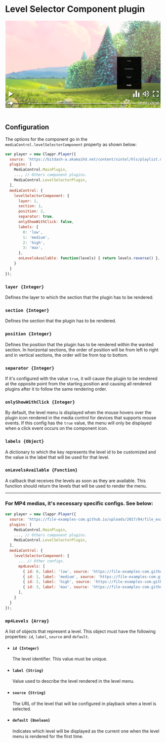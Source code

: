 # Level Selector Component plugin

<div align=center>
  <img src="https://raw.githubusercontent.com/joaopaulovieira/clappr-media-control-plugin/main/public/images/examples/level_selector_example.png">
</div>
<br>

## Configuration
The options for the component go in the `mediaControl.levelSelectorComponent` property as shown below:
```javascript
var player = new Clappr.Player({
  source: 'https://bitdash-a.akamaihd.net/content/sintel/hls/playlist.m3u8',
  plugins: [
    MediaControl.MainPlugin,
    ..., // Others component plugins.
    MediaControl.LevelSelectorPlugin,
  ],
  mediaControl: {
    levelSelectorComponent: { 
      layer: 1, 
      section: 1, 
      position: 2, 
      separator: true,
      onlyShowWithClick: false,
      labels: {
        0: 'low',
        1: 'medium',
        2: 'high',
        3: 'max', 
      },
      onLevelsAvailable: function(levels) { return levels.reverse() },
    }
  }
});
```

### `layer {Integer}`
Defines the layer to which the section that the plugin has to be rendered.

### `section {Integer}`
Defines the section that the plugin has to be rendered.

### `position {Integer}`
Defines the position that the plugin has to be rendered within the wanted section. In horizontal sections, the order of position will be from left to right and in vertical sections, the order will be from top to bottom.

### `separator {Integer}`
If it's configured with the value `true`, it will cause the plugin to be rendered at the opposite point from the starting position and causing all rendered plugins after it to follow the same rendering order.

### `onlyShowWithClick {Integer}`
By default, the level menu is displayed when the mouse hovers over the plugin icon rendered in the media control for devices that supports mouse events. If this config has the `true` value, the menu will only be displayed when a click event occurs on the component icon.

### `labels {Object}`
A dictionary to which the key represents the level id to be customized and the value is the label that will be used for that level.

### `onLevelsAvailable {Function}`
A callback that receives the levels as soon as they are available. This function should return the levels that will be used to render the menu.

-----
### For MP4 medias, it's necessary specific configs. See below:

```javascript
var player = new Clappr.Player({
  source: 'https://file-examples-com.github.io/uploads/2017/04/file_example_MP4_1920_18MG.mp4',
  plugins: [
    MediaControl.MainPlugin,
    ..., // Others component plugins.
    MediaControl.LevelSelectorPlugin,
  ],
  mediaControl: {
    levelSelectorComponent: { 
      ... // Other configs.
      mp4Levels: [
        { id: 0, label: 'low', source: 'https://file-examples-com.github.io/uploads/2017/04/file_example_MP4_480_1_5MG.mp4' },
        { id: 1, label: 'medium', source: 'https://file-examples-com.github.io/uploads/2017/04/file_example_MP4_640_3MG.mp4' },
        { id: 2, label: 'high', source: 'https://file-examples-com.github.io/uploads/2017/04/file_example_MP4_1280_10MG.mp4' },
        { id: 3, label: 'max', source: 'https://file-examples-com.github.io/uploads/2017/04/file_example_MP4_1920_18MG.mp4', default: true },
      ],
    }
  }
});
```

### `mp4Levels {Array}`
  A list of objects that represent a level. This object must have the following properties: `id`, `label`, `source` and `default`.

* #### `id {Integer}`
  The level identifier. This value must be unique.

* #### `label {String}`
  Value used to describe the level rendered in the level menu.

* #### `source {String}`
  The URL of the level that will be configured in playback when a level is selected.

* #### `default {Boolean}`
  Indicates which level will be displayed as the current one when the level menu is rendered for the first time.